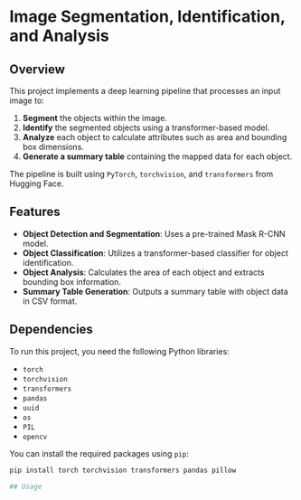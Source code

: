 # Image Segmentation, Identification, and Analysis 

## Overview

This project implements a deep learning pipeline that processes an input image to:
1. **Segment** the objects within the image.
2. **Identify** the segmented objects using a transformer-based model.
3. **Analyze** each object to calculate attributes such as area and bounding box dimensions.
4. **Generate a summary table** containing the mapped data for each object.

The pipeline is built using `PyTorch`, `torchvision`, and `transformers` from Hugging Face.

## Features

- **Object Detection and Segmentation**: Uses a pre-trained Mask R-CNN model.
- **Object Classification**: Utilizes a transformer-based classifier for object identification.
- **Object Analysis**: Calculates the area of each object and extracts bounding box information.
- **Summary Table Generation**: Outputs a summary table with object data in CSV format.

## Dependencies

To run this project, you need the following Python libraries:

- `torch`
- `torchvision`
- `transformers`
- `pandas`
- `uuid`
- `os`
- `PIL`
- `opencv`
  
You can install the required packages using `pip`:

```bash
pip install torch torchvision transformers pandas pillow

## Usage
